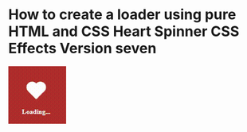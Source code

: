 # How to create a loader using pure HTML and CSS Heart Spinner CSS Effects Version seven

<img src="../../img/loader_7.gif" alt="loader" />